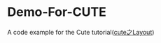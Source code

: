 # Demo-For-CUTE

A code example for the Cute tutorial([cute之Layout](https://zhuanlan.zhihu.com/p/661182311))
